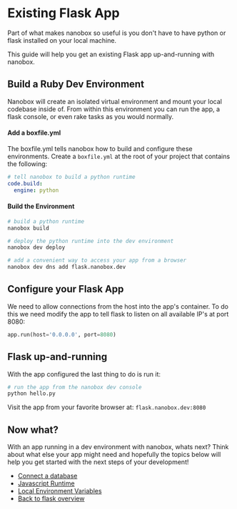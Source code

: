 # Existing Flask App
Part of what makes nanobox so useful is you don't have to have python or flask installed on your local machine.

This guide will help you get an existing Flask app up-and-running with nanobox.

## Build a Ruby Dev Environment
Nanobox will create an isolated virtual environment and mount your local codebase inside of. From within this environment you can run the app, a flask console, or even rake tasks as you would normally.

#### Add a boxfile.yml
The boxfile.yml tells nanobox how to build and configure these environments. Create a `boxfile.yml` at the root of your project that contains the following:

```yaml
# tell nanobox to build a python runtime
code.build:
  engine: python
```

#### Build the Environment

```bash
# build a python runtime
nanobox build

# deploy the python runtime into the dev environment
nanobox dev deploy

# add a convenient way to access your app from a browser
nanobox dev dns add flask.nanobox.dev
```

## Configure your Flask App
We need to allow connections from the host into the app's container. To do this we need modify the app to tell flask to listen on all available IP's at port 8080:

```python
app.run(host='0.0.0.0', port=8080)
```

## Flask up-and-running
With the app configured the last thing to do is run it:

```bash
# run the app from the nanobox dev console
python hello.py
```

Visit the app from your favorite browser at: `flask.nanobox.dev:8080`

## Now what?
With an app running in a dev environment with nanobox, whats next? Think about what else your app might need and hopefully the topics below will help you get started with the next steps of your development!

* [Connect a database](connect-a-database.html)
* [Javascript Runtime](javascript-runtime.html)
* [Local Environment Variables](local-evars.html)
* [Back to flask overview](flask.html)
